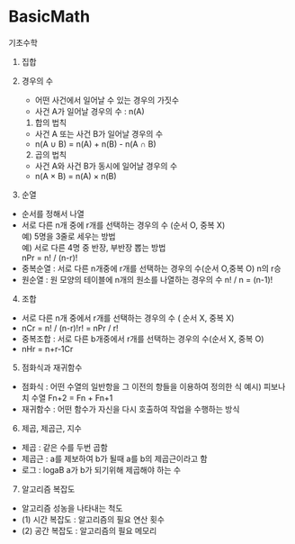 # BasicMath
기초수학
1. 집합

2. 경우의 수
    - 어떤 사건에서 일어날 수 있는 경우의 가짓수 
    - 사건 A가 일어날 경우의 수 : n(A)
   1) 합의 법칙
     - 사건 A 또는 사건 B가 일어날 경우의 수 
     - n(A ∪ B) = n(A) + n(B) - n(A ∩ B)
   2) 곱의 법칙
     - 사건 A와 사건 B가 동시에 일어날 경우의 수
     - n(A × B) = n(A) × n(B)
   
3. 순열
  - 순서를 정해서 나열
  - 서로 다른 n개 중에 r개를 선택하는 경우의 수 (순서 O, 중복 X)  
    예) 5명을 3줄로 세우는 방법   
    예) 서로 다른 4명 중 반장, 부반장 뽑는 방법   
        nPr = n! / (n-r)!   
  - 중복순열
    : 서로 다른 n개중에 r개를 선택하는 경우의 수(순서 O,중복 O) n의 r승   
  - 원순열 : 원 모양의 테이블에 n개의 원소를 나열하는 경우의 수 
      n! / n = (n-1)!

4. 조합
  - 서로 다른 n개 중에서 r개를 선택하는 경우의 수 ( 순서 X, 중복 X)
  - nCr = n! / (n-r)!r! = nPr / r! 
  - 중복조합
   : 서로 다른 b개중에서 r개를 선택하는 경우의 수(순서 X, 중복 O)
  - nHr = n+r-1Cr

5. 점화식과 재귀함수
 - 점화식 : 어떤 수열의 일반항을 그 이전의 항들을 이용하여 정의한 식
  예시) 피보나치 수열  Fn+2 = Fn + Fn+1
 - 재귀함수 : 어떤 함수가 자신을 다시 호출하여 작업을 수행하는 방식

6. 제곱, 제곱근, 지수
 - 제곱 : 같은 수를 두번 곱함
 - 제곱근 : a를 제보하여 b가 될때 a를 b의 제곱근이라고 함
 - 로그 : logaB a가 b가 되기위해 제곱해야 하는 수
7. 알고리즘 복잡도
  - 알고리즘 성농을 나타내는 척도
  - (1) 시간 복잡도 : 알고리즘의 필요 연산 횟수
  - (2) 공간 복잡도 : 알고리즘의 필요 메모리
 